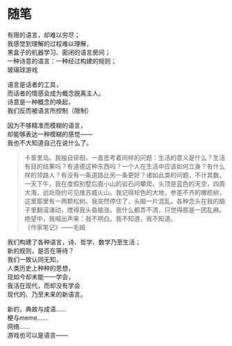 # 随笔

有限的语言，却难以穷尽；  
我感觉到理解的过程难以理解，  
黑盒子的机器学习、密闭的语言房间；  
一种诗意的语言：一种经过构建的规则；  
玻璃球游戏

语言是话者的工具，  
而话者的情感会成为概念脱离主人。  
诗意是一种概念的唤起，  
我们反而被语言所控制（限制）  

因为不够精准而模糊的语言，  
却能够表达一种模糊的感觉——  
我也不大知道自己在说什么了。

> 卡普里岛。我独自徘徊，一直思考着同样的问题：生活的意义是什么？生活有目的结果吗？有道德这种东西吗？一个人在生活中应该如何立身？有什么样的领路人？有没有一条道路比另一条更好？诸如此类的问题，不计其数。一天下午，我在度假别墅后面小山的岩石间攀爬，头顶是蓝色的天空，四周大海，远处隐约可见维苏威火山。我记得棕色的大地，参差不齐的橄榄树，这里那里有一两颗松树。我突然停住了，头脑一片混乱。各种念头在我的脑子里翻滚涌动，搅得我头昏脑涨。我什么都弄不清，只觉得那是一团乱麻。绝望中，我喊出声来：我不明白。我不知道，我不知道。  
> 《作家笔记》——毛姆

我们构建了各种语言，诗、哲学、数学乃至生活；  
新的规则，是否在等待？  
我们一致认同无知，  
人类历史上种种的思想，  
现如今却未能一一学会，  
我活在现代，而却没有学会  
现代的、乃至未来的新语言。

新的，典故与成语……  
梗与meme……  
网络……  
游戏也可以是语言——  

